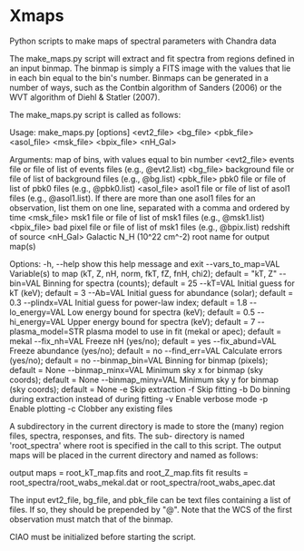 Xmaps
=====

Python scripts to make maps of spectral parameters with Chandra data

The make_maps.py script will extract and fit spectra from regions defined 
in an input binmap. The binmap is simply a FITS image with the values that
lie in each bin equal to the bin's number. Binmaps can be generated in a 
number of ways, such as the Contbin algorithm of Sanders (2006) or the WVT 
algorithm of Diehl & Statler (2007).


The make_maps.py script is called as follows:

Usage: make_maps.py [options] <binmap> <evt2_file> <bg_file> <pbk_file> <asol_file> <msk_file> <bpix_file> <redshift> <nH_Gal> <root>

Arguments:
  <binmap>      map of bins, with values equal to bin number
  <evt2_file>   events file or file of list of events files (e.g., @evt2.list)
  <bg_file>     background file or file of list of background files (e.g., @bg.list)
  <pbk_file>    pbk0 file or file of list of pbk0 files (e.g., @pbk0.list)
  <asol_file>   asol1 file or file of list of asol1 files (e.g., @asol1.list).
                If there are more than one asol1 files for an observation,
                list them on one line, separated with a comma and ordered by time
  <msk_file>    msk1 file or file of list of msk1 files (e.g., @msk1.list)
  <bpix_file>   bad pixel file or file of list of msk1 files (e.g., @bpix.list)
  <redshift>    redshift of source
  <nH_Gal>      Galactic N_H (10^22 cm^-2)
  <root>        root name for output map(s)

Options:
  -h, --help            show this help message and exit
  --vars_to_map=VAL     Variable(s) to map (kT, Z, nH, norm, fkT, fZ, fnH, chi2);
                        default = "kT, Z"
  --bin=VAL             Binning for spectra (counts); default = 25
  --kT=VAL              Initial guess for kT (keV); default = 3
  --Ab=VAL              Initial guess for abundance (solar); default = 0.3
  --plindx=VAL          Initial guess for power-law index; default = 1.8
  --lo_energy=VAL       Low energy bound for spectra (keV); default = 0.5
  --hi_energy=VAL       Upper energy bound for spectra (keV); default = 7
  --plasma_model=STR    plasma model to use in fit (mekal or apec); default =
                        mekal
  --fix_nh=VAL          Freeze nH (yes/no); default = yes
  --fix_abund=VAL       Freeze abundance (yes/no); default = no
  --find_err=VAL        Calculate errors (yes/no); default = no
  --binmap_bin=VAL      Binning for binmap (pixels); default = None
  --binmap_minx=VAL     Minimum sky x for binmap (sky coords); default = None
  --binmap_miny=VAL     Minimum sky y for binmap (sky coords); default = None
  -e                    Skip extraction
  -f                    Skip fitting
  -b                    Do binning during extraction instead of during fitting
  -v                    Enable verbose mode
  -p                    Enable plotting
  -c                    Clobber any existing files

A subdirectory in the current directory is made to store the
(many) region files, spectra, responses, and fits. The sub-
directory is named 'root_spectra' where root is specified
in the call to this script. The output maps will be placed
in the current directory and named as follows:

   output maps = root_kT_map.fits and
                 root_Z_map.fits
   fit results = root_spectra/root_wabs_mekal.dat or
                 root_spectra/root_wabs_apec.dat

The input evt2_file, bg_file, and pbk_file can be text files
containing a list of files. If so, they should be prepended by
"@". Note that the WCS of the first observation must match that
of the binmap.

CIAO must be initialized before starting the script.
